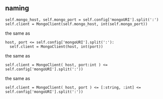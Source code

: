 #

## naming

```
self.mongo_host, self.mongo_port = self.config['mongoURI'].split(':')
self.client = MongoClient(self.mongo_host, int(self.mongo_port))
```
the same as
```
host, port <= self.config['mongoURI'].split(':'):
  self.client = MongoClient(host, int(port))
```
the same as
```
self.client = MongoClient( host, port:int ) <= self.config['mongoURI'].split(':'))
```
the same as
```
self.client = MongoClient( host, port ) <= [:string, :int] <= self.config['mongoURI'].split(':'))
```
